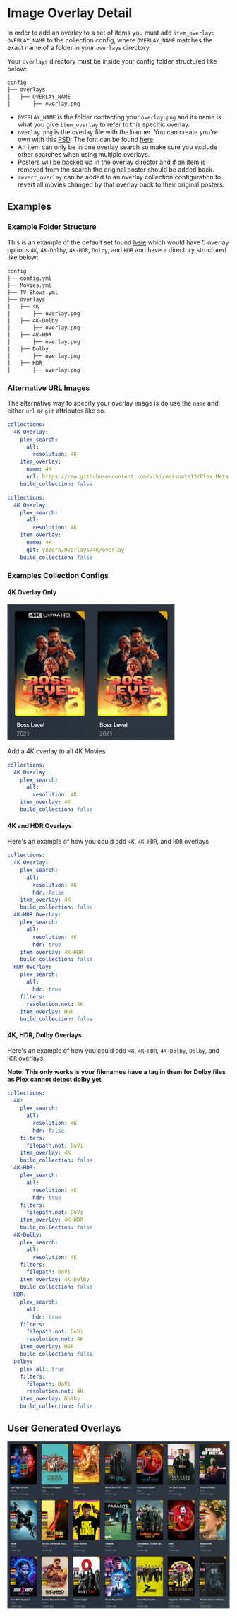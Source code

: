 # Image Overlay Detail

In order to add an overlay to a set of items you must add `item_overlay: OVERLAY_NAME` to the collection config, where `OVERLAY_NAME` matches the exact name of a folder in your `overlays` directory.

Your `overlays` directory must be inside your config folder structured like below:

```
config
├── overlays
│   ├── OVERLAY_NAME
│       ├── overlay.png
```

* `OVERLAY_NAME` is the folder contacting your `overlay.png` and its name is what you give `item_overlay` to refer to this specific overlay.
* `overlay.png` is the overlay file with the banner. You can create you're own with this [PSD](https://github.com/meisnate12/Plex-Meta-Manager/blob/master/overlays.psd). The font can be found [here](https://www.dafontfree.net/freefonts-eurostile-extended-f123859.htm).
* An item can only be in one overlay search so make sure you exclude other searches when using multiple overlays.
* Posters will be backed up in the overlay director and if an item is removed from the search the original poster should be added back.
* `revert_overlay` can be added to an overlay collection configuration to revert all movies changed by that overlay back to their original posters. 

## Examples

### Example Folder Structure

This is an example of the default set found [here](https://github.com/meisnate12/Plex-Meta-Manager/tree/master/config/overlays) which would have 5 overlay options `4K`, `4K-Dolby`, `4K-HDR`, `Dolby`, and `HDR` and have a directory structured like below:

```
config
├── config.yml
├── Movies.yml
├── TV Shows.yml
├── overlays
│   ├── 4K
│       ├── overlay.png
│   ├── 4K-Dolby
│       ├── overlay.png
│   ├── 4K-HDR
│       ├── overlay.png
│   ├── Dolby
│       ├── overlay.png
│   ├── HDR
│       ├── overlay.png
```

### Alternative URL Images

The alternative way to specify your overlay image is do use the `name` and either `url` or `git` attributes like so.

```yaml
collections:
  4K Overlay:
    plex_search:
      all:
        resolution: 4K
    item_overlay: 
      name: 4K
      url: https://raw.githubusercontent.com/wiki/meisnate12/Plex-Meta-Manager/overlay.png
    build_collection: false
```

```yaml
collections:
  4K Overlay:
    plex_search:
      all:
        resolution: 4K
    item_overlay: 
      name: 4K
      git: yozora/Overlays/4K/overlay
    build_collection: false
```

### Examples Collection Configs

#### 4K Overlay Only 

![4K Overlay](overlay-4k.png)

Add a 4K overlay to all 4K Movies

```yaml
collections:
  4K Overlay:
    plex_search:
      all:
        resolution: 4K
    item_overlay: 4K
    build_collection: false
```

#### 4K and HDR Overlays 

Here's an example of how you could add `4K`, `4K-HDR`, and `HDR` overlays

```yaml
collections:
  4K Overlay:
    plex_search:
      all:
        resolution: 4K
        hdr: false
    item_overlay: 4K
    build_collection: false
  4K-HDR Overlay:
    plex_search:
      all:
        resolution: 4K
        hdr: true
    item_overlay: 4K-HDR
    build_collection: false
  HDR Overlay:
    plex_search:
      all:
        hdr: true
    filters:
      resolution.not: 4K
    item_overlay: HDR
    build_collection: false
```

#### 4K, HDR, Dolby Overlays

Here's an example of how you could add `4K`, `4K-HDR`, `4K-Dolby`, `Dolby`, and `HDR` overlays

**Note: This only works is your filenames have a tag in them for Dolby files as Plex cannot detect dolby yet**


```yaml
collections:
  4K:
    plex_search:
      all:
        resolution: 4K
        hdr: false
    filters:
      filepath.not: DoVi
    item_overlay: 4K
    build_collection: false
  4K-HDR:
    plex_search:
      all:
        resolution: 4K
        hdr: true
    filters:
      filepath.not: DoVi
    item_overlay: 4K-HDR
    build_collection: false
  4K-Dolby:
    plex_search:
      all:
        resolution: 4K
    filters:
      filepath: DoVi
    item_overlay: 4K-Dolby
    build_collection: false
  HDR:
    plex_search:
      all:
        hdr: true
    filters:
      filepath.not: DoVi
      resolution.not: 4K
    item_overlay: HDR
    build_collection: false
  Dolby:
    plex_all: true
    filters:
      filepath: DoVi
      resolution.not: 4K
    item_overlay: Dolby
    build_collection: false
```

## User Generated Overlays

![Language Overlay](overlay-language.png)